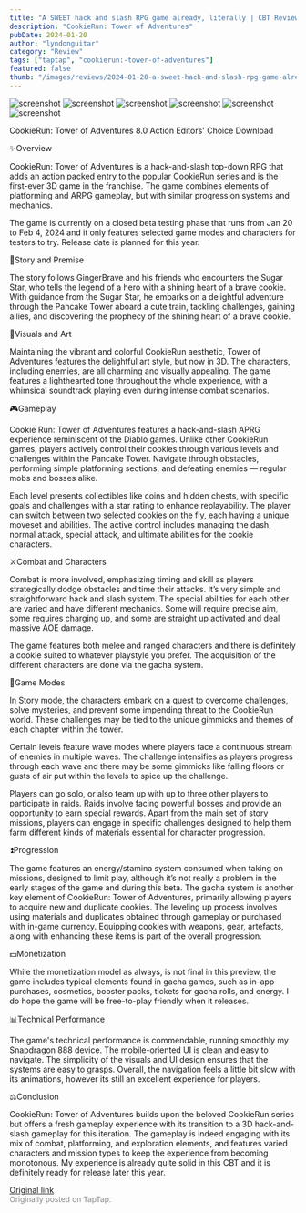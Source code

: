 ```yaml
---
title: "A SWEET hack and slash RPG game already, literally | CBT Review - CookieRun: Tower of Adventures"
description: "CookieRun: Tower of Adventures"
pubDate: 2024-01-20
author: "lyndonguitar"
category: "Review"
tags: ["taptap", "cookierun:-tower-of-adventures"]
featured: false
thumb: "/images/reviews/2024-01-20-a-sweet-hack-and-slash-rpg-game-already-literally--cbt-review---cookierun-tower-of-advent-0.avif"
---
```


<div class="gallery">
  <img src="/images/reviews/2024-01-20-a-sweet-hack-and-slash-rpg-game-already-literally--cbt-review---cookierun-tower-of-advent-0.avif" alt="screenshot" />
  <img src="/images/reviews/2024-01-20-a-sweet-hack-and-slash-rpg-game-already-literally--cbt-review---cookierun-tower-of-advent-1.avif" alt="screenshot" />
  <img src="/images/reviews/2024-01-20-a-sweet-hack-and-slash-rpg-game-already-literally--cbt-review---cookierun-tower-of-advent-2.avif" alt="screenshot" />
  <img src="/images/reviews/2024-01-20-a-sweet-hack-and-slash-rpg-game-already-literally--cbt-review---cookierun-tower-of-advent-3.avif" alt="screenshot" />
  <img src="/images/reviews/2024-01-20-a-sweet-hack-and-slash-rpg-game-already-literally--cbt-review---cookierun-tower-of-advent-4.avif" alt="screenshot" />
  <img src="/images/reviews/2024-01-20-a-sweet-hack-and-slash-rpg-game-already-literally--cbt-review---cookierun-tower-of-advent-5.avif" alt="screenshot" />
</div>

CookieRun: Tower of Adventures
8.0
Action
Editors' Choice
Download

✨Overview

CookieRun: Tower of Adventures is a hack-and-slash top-down RPG that adds an action packed entry to the popular CookieRun series and is the first-ever 3D game in the franchise. The game combines elements of platforming and ARPG gameplay, but with similar progression systems and mechanics.

The game is currently on a closed beta testing phase that runs from Jan 20 to Feb 4, 2024 and it only features selected game modes and characters for testers to try. Release date is planned for this year.

📖Story and Premise

The story follows GingerBrave and his friends who encounters the Sugar Star, who tells the legend of a hero with a shining heart of a brave cookie. With guidance from the Sugar Star, he embarks on a delightful adventure through the Pancake Tower aboard a cute train, tackling challenges, gaining allies, and discovering the prophecy of the shining heart of a brave cookie.

🎨Visuals and Art

Maintaining the vibrant and colorful CookieRun aesthetic, Tower of Adventures features the delightful art style, but now in 3D. The characters, including enemies, are all charming and visually appealing. The game features a lighthearted tone throughout the whole experience, with a whimsical soundtrack playing even during intense combat scenarios.

🎮Gameplay

Cookie Run: Tower of Adventures features a hack-and-slash APRG experience reminiscent of the Diablo games. Unlike other CookieRun games, players actively control their cookies through various levels and challenges within the Pancake Tower. Navigate through obstacles, performing simple platforming sections, and defeating enemies — regular mobs and bosses alike.

Each level presents collectibles like coins and hidden chests, with specific goals and challenges with a star rating to enhance replayability. The player can switch between two selected cookies on the fly, each having a unique moveset and abilities. The active control includes managing the dash, normal attack, special attack, and ultimate abilities for the cookie characters.

⚔️Combat and Characters

Combat is more involved, emphasizing timing and skill as players strategically dodge obstacles and time their attacks. It’s very simple and straightforward hack and slash system. The special abilities for each other are varied and have different mechanics. Some will require precise aim, some requires charging up, and some are straight up activated and deal massive AOE damage.

The game features both melee and ranged characters and there is definitely a cookie suited to whatever playstyle you prefer. The acquisition of the different characters are done via the gacha system.

📜Game Modes

In Story mode, the characters embark on a quest to overcome challenges, solve mysteries, and prevent some impending threat to the CookieRun world. These challenges may be tied to the unique gimmicks and themes of each chapter within the tower.

Certain levels feature wave modes where players face a continuous stream of enemies in multiple waves. The challenge intensifies as players progress through each wave and there may be some gimmicks like falling floors or gusts of air put within the levels to spice up the challenge.

Players can go solo, or also team up with up to three other players to participate in raids. Raids involve facing powerful bosses and provide an opportunity to earn special rewards. Apart from the main set of story missions, players can engage in specific challenges designed to help them farm different kinds of materials essential for character progression.

⏫Progression

The game features an energy/stamina system consumed when taking on missions, designed to limit play, although it’s not really a problem in the early stages of the game and during this beta. The gacha system is another key element of CookieRun: Tower of Adventures, primarily allowing players to acquire new and duplicate cookies. The leveling up process involves using materials and duplicates obtained through gameplay or purchased with in-game currency. Equipping cookies with weapons, gear, artefacts, along with enhancing these items is part of the overall progression.

💵Monetization

While the monetization model as always, is not final in this preview, the game includes typical elements found in gacha games, such as in-app purchases, cosmetics, booster packs, tickets for gacha rolls, and energy. I do hope the game will be free-to-play friendly when it releases.

📊Technical Performance

The game's technical performance is commendable, running smoothly my Snapdragon 888 device. The mobile-oriented UI is clean and easy to navigate. The simplicity of the visuals and UI design ensures that the systems are easy to grasps. Overall, the navigation feels a little bit slow with its animations, however its still an excellent experience for players.

⚖️Conclusion

CookieRun: Tower of Adventures builds upon the beloved CookieRun series but offers a fresh gameplay experience with its transition to a 3D hack-and-slash gameplay for this iteration. The gameplay is indeed engaging with its mix of combat, platforming, and exploration elements, and features varied characters and mission types to keep the experience from becoming monotonous. My experience is already quite solid in this CBT and it is definitely ready for release later this year.

[Original link](https://www.taptap.io/post/6844120)<br><span style="font-size: 0.95em; color: #888;">Originally posted on TapTap.</span>

